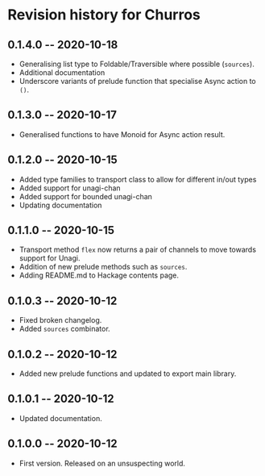 # Revision history for Churros

## 0.1.4.0 -- 2020-10-18

* Generalising list type to Foldable/Traversible where possible (`sources`).
* Additional documentation
* Underscore variants of prelude function that specialise Async action to `()`.

## 0.1.3.0 -- 2020-10-17

* Generalised functions to have Monoid for Async action result.

## 0.1.2.0 -- 2020-10-15

* Added type families to transport class to allow for different in/out types
* Added support for unagi-chan
* Added support for bounded unagi-chan
* Updating documentation

## 0.1.1.0 -- 2020-10-15

* Transport method `flex` now returns a pair of channels to move towards support for Unagi.
* Addition of new prelude methods such as `sources`.
* Adding README.md to Hackage contents page.

## 0.1.0.3 -- 2020-10-12

* Fixed broken changelog.
* Added `sources` combinator.

## 0.1.0.2 -- 2020-10-12

* Added new prelude functions and updated to export main library.

## 0.1.0.1 -- 2020-10-12

* Updated documentation.

## 0.1.0.0 -- 2020-10-12

* First version. Released on an unsuspecting world.
